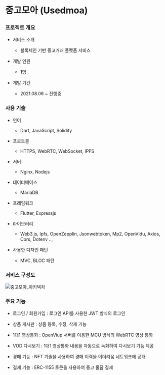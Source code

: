 # 중고모아 (Usedmoa)


### 프로젝트 개요

- 서비스 소개
	- 블록체인 기반 중고거래 플랫폼 서비스

- 개발 인원
	- 1명

- 개발 기간
	- 2021.08.06 ~ 진행중


### 사용 기술
- 언어
	- Dart, JavaScript, Solidity

- 프로토콜
	- HTTPS, WebRTC, WebSocket, IPFS

- 서버
	- Nginx, Nodejs

- 데이터베이스
	- MariaDB

- 프레임워크
	- Flutter, Expressjs

- 라이브러리
	- Web3.js, Ipfs, OpenZepplin, Jsonwebtoken, Mp2, OpenVidu, Axios, Cors, Dotenv ..,

- 사용한 디자인 패턴
	- MVC, BLOC 패턴


### 서비스 구성도

![중고모아_아키텍처](https://user-images.githubusercontent.com/24368929/138834802-d46aa00f-15ed-458e-9ed1-b0db72f60874.PNG)

### 주요 기능
- 로그인 / 회원가입 : 로그인 API를 사용한 JWT 방식의 로그인

- 상품 게시판 : 상품 등록, 수정, 삭제 기능

- 1대1 영상통화 : OpenViup 서버를 이용한 MCU 방식의 WebRTC 영상 통화

- VOD 다시보기 : 1대1 영상통화 내용을 자동으로 녹화하여 다시보기 기능 제공

- 경매 기능 : NFT 기술을 사용하여 경매 이력을 이더리움 네트워크에 공개

- 결제 기능 : ERC-1155 토큰을 사용하여 중고 물품 결제
